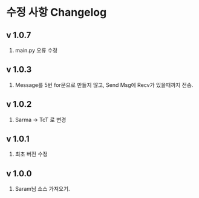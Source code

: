 수정 사항 Changelog
==================
v 1.0.7
-------
1. main.py 오류 수정

v 1.0.3
-------
1. Message를 5번 for문으로 만들지 않고, Send Msg에 Recv가 있을때까지 전송.

v 1.0.2
-------
1. Sarma -> TcT 로 변경

v 1.0.1
-------
1. 최초 버전 수정

v 1.0.0
-------
1. Saram님 소스 가져오기.

